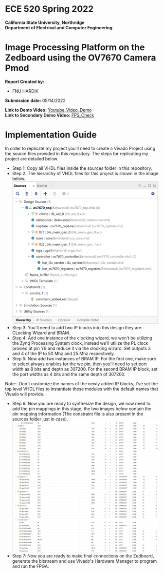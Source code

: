 # ECE 520 Spring 2022
**California State University, Northridge**  
**Department of Electrical and Computer Engineering**  

# Image Processing Platform on the Zedboard using the OV7670 Camera Pmod

**Report Created by:**
- FNU HARDIK

**Submission date:** 05/14/2022

**Link to Demo Video:** [Youtube_Video_Demo](https://youtu.be/2vIdqfb_39w)  
**Link to Secondary Demo Video:** [FPS_Check](https://youtu.be/34jz1RZQFFE)    

# Implementation Guide
In order to replicate my project you'll need to create a Vivado Project using the source files provided in this repository. The steps for replicating my project are detailed below.  
- Step 1: Copy all VHDL files inside the sources folder in this repository.  
- Step 2: The hierarchy of VHDL files for this project is shown in the image below.  
![VHDL_Hierarchy](./Presentation/images/Screenshot%20(376).png)  
- Step 3: You'll need to add two IP blocks into this design they are: CLocking Wizard and BRAM.  
- Step 4: Add one instance of the clocking wizard, we won't be utilizing the Zynq Processing System clock, instead we'll utilize the PL clock provied at pin Y9 and reduce it via the clocking wizard. Set outputs 3 and 4 of the IP to 50 Mhz and 25 Mhz respectively.
- Step 5: Now add two instances of BRAM IP. For the first one, make sure to select always enables for the we pin, then you'll need to set port width as 8 bits and depth as 307200. For the second BRAM IP block, set the port widths as 4 bits and the same depth of 307200.   

Note:- Don't customize the names of the newly added IP blocks, I've set the top level VHDL files to instantiate these modules with the default names that Vivado will provide.  

- Step 6: Now you are ready to synthesize the design, we now need to add the pin mappings in this stage, the two images below contain the pin mapping information (The constraint file is also present in the sources folder just in case).  
![Pin_Mappings_1](./Presentation/images/Screenshot%20(377).png)  
![Pin_Mappings_2](./Presentation/images/Screenshot%20(378).png)  
- Step 7: Now you are ready to make final connections on the Zedboard, generate the bitstream and use Vivado's Hardware Manager to program and run the FPGA.